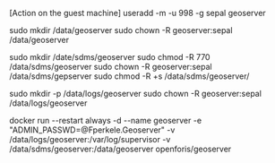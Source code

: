 [Action on the guest machine]
useradd -m -u 998 -g sepal geoserver

sudo mkdir /data/geoserver
sudo chown -R geoserver:sepal /data/geoserver

sudo mkdir /date/sdms/geoserver
sudo chmod -R 770 /data/sdms/geoserver
sudo chown -R geoserver:sepal /data/sdms/gepserver
sudo chmod -R +s /data/sdms/geoserver/


sudo mkdir -p /data/logs/geoserver
sudo chown -R geoserver:sepal /data/logs/geoserver

docker run --restart always -d --name geoserver -e "ADMIN_PASSWD=@Fperkele.Geoserver" -v /data/logs/geoserver:/var/log/supervisor -v /data/sdms/geoserver:/data/geoserver openforis/geoserver
